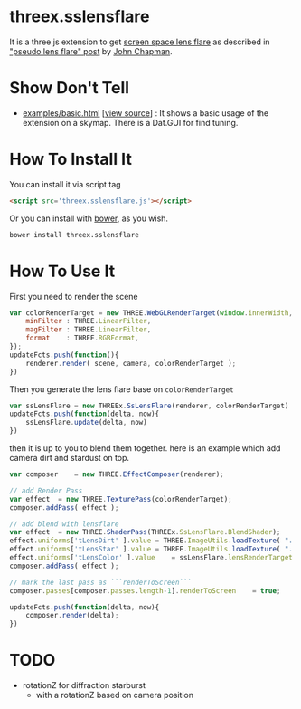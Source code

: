 threex.sslensflare
==================

It is a three.js extension to get 
[screen space lens flare](http://www.gamedev.net/topic/621602-screen-space-psuedo-lens-flare/)
as described in 
["pseudo lens flare" post](http://john-chapman-graphics.blogspot.fr/2013/02/pseudo-lens-flare.html)
by [John Chapman](http://john-chapman-graphics.blogspot.fr).


Show Don't Tell
===============
* [examples/basic.html](http://jeromeetienne.github.io/threex.sslensflare/examples/basic.html)
\[[view source](https://github.com/jeromeetienne/threex.sslensflare/blob/master/examples/basic.html)\] :
It shows a basic usage of the extension on a skymap. There is a Dat.GUI for find tuning.

How To Install It
=================

You can install it via script tag

```html
<script src='threex.sslensflare.js'></script>
```

Or you can install with [bower](http://bower.io/), as you wish.

```bash
bower install threex.sslensflare
```


How To Use It
=============

First you need to render the scene 

```javascript
var colorRenderTarget = new THREE.WebGLRenderTarget(window.innerWidth, window.innerHeight, {
	minFilter : THREE.LinearFilter,
	magFilter : THREE.LinearFilter,
	format    : THREE.RGBFormat,
});
updateFcts.push(function(){
	renderer.render( scene, camera, colorRenderTarget );    
})
```

Then you generate the lens flare base on ```colorRenderTarget```

```javascript
var ssLensFlare	= new THREEx.SsLensFlare(renderer, colorRenderTarget)
updateFcts.push(function(delta, now){
	ssLensFlare.update(delta, now)
})
```

then it is up to you to blend them together. here is an example which 
add camera dirt and stardust on top.

```javascript
var composer	= new THREE.EffectComposer(renderer);

// add Render Pass
var effect	= new THREE.TexturePass(colorRenderTarget);
composer.addPass( effect );

// add blend with lensflare
var effect	= new THREE.ShaderPass(THREEx.SsLensFlare.BlendShader);
effect.uniforms['tLensDirt' ].value	= THREE.ImageUtils.loadTexture( "../images/lensdirt.png" )
effect.uniforms['tLensStar' ].value	= THREE.ImageUtils.loadTexture( "../images/lensstar.png" )
effect.uniforms['tLensColor' ].value	= ssLensFlare.lensRenderTarget
composer.addPass( effect );	

// mark the last pass as ```renderToScreen```
composer.passes[composer.passes.length-1].renderToScreen	= true;

updateFcts.push(function(delta, now){
	composer.render(delta);
})	
```

TODO
====
* rotationZ for diffraction starburst
  * with a rotationZ based on camera position 
